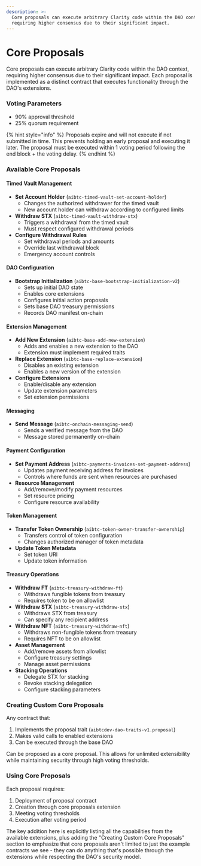 ```yaml
---
description: >-
  Core proposals can execute arbitrary Clarity code within the DAO context,
  requiring higher consensus due to their significant impact.
---
```


# Core Proposals

Core proposals can execute arbitrary Clarity code within the DAO context, requiring higher consensus due to their significant impact. Each proposal is implemented as a distinct contract that executes functionality through the DAO's extensions.

### Voting Parameters

- 90% approval threshold
- 25% quorum requirement

{% hint style="info" %}
Proposals expire and will not execute if not submitted in time. This prevents holding an early proposal and executing it later. The proposal must be executed within 1 voting period following the end block + the voting delay.
{% endhint %}

### Available Core Proposals

#### Timed Vault Management

- **Set Account Holder** (`aibtc-timed-vault-set-account-holder`)
  - Changes the authorized withdrawer for the timed vault
  - New account holder can withdraw according to configured limits
- **Withdraw STX** (`aibtc-timed-vault-withdraw-stx`)
  - Triggers a withdrawal from the timed vault
  - Must respect configured withdrawal periods
- **Configure Withdrawal Rules**
  - Set withdrawal periods and amounts
  - Override last withdrawal block
  - Emergency account controls

#### DAO Configuration

- **Bootstrap Initialization** (`aibtc-base-bootstrap-initialization-v2`)
  - Sets up initial DAO state
  - Enables core extensions
  - Configures initial action proposals
  - Sets base DAO treasury permissions
  - Records DAO manifest on-chain

#### Extension Management

- **Add New Extension** (`aibtc-base-add-new-extension`)
  - Adds and enables a new extension to the DAO
  - Extension must implement required traits
- **Replace Extension** (`aibtc-base-replace-extension`)
  - Disables an existing extension
  - Enables a new version of the extension
- **Configure Extensions**
  - Enable/disable any extension
  - Update extension parameters
  - Set extension permissions

#### Messaging

- **Send Message** (`aibtc-onchain-messaging-send`)
  - Sends a verified message from the DAO
  - Message stored permanently on-chain

#### Payment Configuration

- **Set Payment Address** (`aibtc-payments-invoices-set-payment-address`)
  - Updates payment receiving address for invoices
  - Controls where funds are sent when resources are purchased
- **Resource Management**
  - Add/remove/modify payment resources
  - Set resource pricing
  - Configure resource availability

#### Token Management

- **Transfer Token Ownership** (`aibtc-token-owner-transfer-ownership`)
  - Transfers control of token configuration
  - Changes authorized manager of token metadata
- **Update Token Metadata**
  - Set token URI
  - Update token information

#### Treasury Operations

- **Withdraw FT** (`aibtc-treasury-withdraw-ft`)
  - Withdraws fungible tokens from treasury
  - Requires token to be on allowlist
- **Withdraw STX** (`aibtc-treasury-withdraw-stx`)
  - Withdraws STX from treasury
  - Can specify any recipient address
- **Withdraw NFT** (`aibtc-treasury-withdraw-nft`)
  - Withdraws non-fungible tokens from treasury
  - Requires NFT to be on allowlist
- **Asset Management**
  - Add/remove assets from allowlist
  - Configure treasury settings
  - Manage asset permissions
- **Stacking Operations**
  - Delegate STX for stacking
  - Revoke stacking delegation
  - Configure stacking parameters

### Creating Custom Core Proposals

Any contract that:

1. Implements the proposal trait (`aibtcdev-dao-traits-v1.proposal`)
2. Makes valid calls to enabled extensions
3. Can be executed through the base DAO

Can be proposed as a core proposal. This allows for unlimited extensibility while maintaining security through high voting thresholds.

### Using Core Proposals

Each proposal requires:

1. Deployment of proposal contract
2. Creation through core proposals extension
3. Meeting voting thresholds
4. Execution after voting period

The key addition here is explicitly listing all the capabilities from the available extensions, plus adding the "Creating Custom Core Proposals" section to emphasize that core proposals aren't limited to just the example contracts we see - they can do anything that's possible through the extensions while respecting the DAO's security model.
